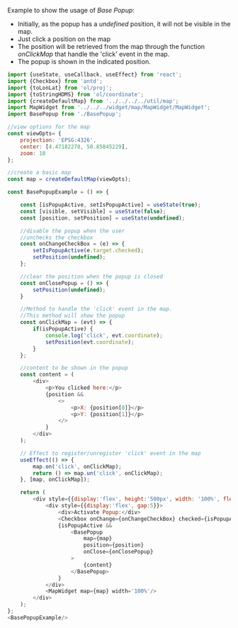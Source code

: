 <p>Example to show the usage of <i>Base Popup</i>:</p>
<ul>
    <li>
        Initially, as the popup has a <i>undefined</i> position,
        it will not be visible in the map.
    </li>
    <li>Just click a position on the map</li>
    <li>
        The position will be retrieved from the map through 
        the function <i>onClickMap</i> that handle the
        'click' event in the map.
    </li>
    <li>The popup is shown in the indicated position.</li>
</ul>


```js
import {useState, useCallback, useEffect} from 'react';
import {Checkbox} from 'antd';
import {toLonLat} from 'ol/proj';
import {toStringHDMS} from 'ol/coordinate';
import {createDefaultMap} from '../../../../util/map';
import MapWidget from '../../../widget/map/MapWidget/MapWidget';
import BasePopup from './BasePopup';

//view options for the map
const viewOpts= {
    projection: 'EPSG:4326',
    center: [4.47182278, 50.85845229],
    zoom: 18
};

//create a basic map
const map = createDefaultMap(viewOpts);

const BasePopupExample = () => {

    const [isPopupActive, setIsPopupActive] = useState(true);
    const [visible, setVisible] = useState(false);
    const [position, setPosition] = useState(undefined);

    //disable the popup when the user
    //unchecks the checkbox
    const onChangeCheckBox = (e) => {
        setIsPopupActive(e.target.checked);
        setPosition(undefined);
    };

    //clear the position when the popup is closed
    const onClosePopup = () => {
        setPosition(undefined);
    }

    //Method to handle the 'click' event in the map.
    //This method will show the popup
    const onClickMap = (evt) => {
        if(isPopupActive) {
            console.log('click', evt.coordinate);
            setPosition(evt.coordinate);
        }
    };

    //content to be shown in the popup
    const content = (
        <div>
            <p>You clicked here:</p>
            {position &&
                <>
                    <p>X: {position[0]}</p>
                    <p>Y: {position[1]}</p>
                </>
            }
        </div>
    );

    // Effect to register/unregister 'click' event in the map
    useEffect(() => {
        map.on('click', onClickMap);
        return () => map.un('click', onClickMap);
    }, [map, onClickMap]);

    return (
        <div style={{display:'flex', height:'500px', width: '100%', flexDirection: 'column', gap:5}}>
            <div style={{display:'flex', gap:5}}>
                <div>Activate Popup:</div>
                <Checkbox onChange={onChangeCheckBox} checked={isPopupActive}/>
                {isPopupActive &&
                    <BasePopup 
                        map={map}
                        position={position}
                        onClose={onClosePopup}
                    >
                        {content}
                    </BasePopup>
                }
            </div>
            <MapWidget map={map} width='100%'/>
        </div>
    );
};
<BasePopupExample/>

```
